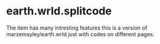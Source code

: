 # earth.wrld.splitcode
The item has many intresting features this is a version of marzemayley/earth.wrld just with codes on different pages.
